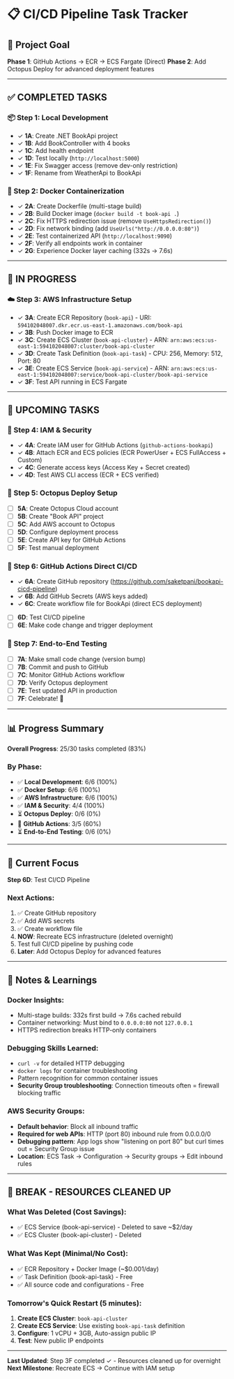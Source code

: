 # 📋 CI/CD Pipeline Task Tracker

## 🎯 Project Goal
**Phase 1**: GitHub Actions → ECR → ECS Fargate (Direct)
**Phase 2**: Add Octopus Deploy for advanced deployment features

---

## ✅ COMPLETED TASKS

### 📦 Step 1: Local Development
- ✓ **1A**: Create .NET BookApi project
- ✓ **1B**: Add BookController with 4 books
- ✓ **1C**: Add health endpoint
- ✓ **1D**: Test locally (`http://localhost:5000`)
- ✓ **1E**: Fix Swagger access (remove dev-only restriction)
- ✓ **1F**: Rename from WeatherApi to BookApi

### 🐳 Step 2: Docker Containerization  
- ✓ **2A**: Create Dockerfile (multi-stage build)
- ✓ **2B**: Build Docker image (`docker build -t book-api .`)
- ✓ **2C**: Fix HTTPS redirection issue (remove `UseHttpsRedirection()`)
- ✓ **2D**: Fix network binding (add `UseUrls("http://0.0.0.0:80")`)
- ✓ **2E**: Test containerized API (`http://localhost:9090`)
- ✓ **2F**: Verify all endpoints work in container
- ✓ **2G**: Experience Docker layer caching (332s → 7.6s)

---

## 🚧 IN PROGRESS

### ☁️ Step 3: AWS Infrastructure Setup
- ✓ **3A**: Create ECR Repository (`book-api`) - URI: `594102048007.dkr.ecr.us-east-1.amazonaws.com/book-api`
- ✓ **3B**: Push Docker image to ECR
- ✓ **3C**: Create ECS Cluster (`book-api-cluster`) - ARN: `arn:aws:ecs:us-east-1:594102048007:cluster/book-api-cluster`
- ✓ **3D**: Create Task Definition (`book-api-task`) - CPU: 256, Memory: 512, Port: 80
- ✓ **3E**: Create ECS Service (`book-api-service`) - ARN: `arn:aws:ecs:us-east-1:594102048007:service/book-api-cluster/book-api-service`
- ✓ **3F**: Test API running in ECS Fargate

---

## 📅 UPCOMING TASKS

### 🔐 Step 4: IAM & Security
- ✓ **4A**: Create IAM user for GitHub Actions (`github-actions-bookapi`)
- ✓ **4B**: Attach ECR and ECS policies (ECR PowerUser + ECS FullAccess + Custom)
- ✓ **4C**: Generate access keys (Access Key + Secret created)
- ✓ **4D**: Test AWS CLI access (ECR + ECS verified)

### 🐙 Step 5: Octopus Deploy Setup
- [ ] **5A**: Create Octopus Cloud account
- [ ] **5B**: Create "Book API" project
- [ ] **5C**: Add AWS account to Octopus
- [ ] **5D**: Configure deployment process
- [ ] **5E**: Create API key for GitHub Actions
- [ ] **5F**: Test manual deployment

### 🚀 Step 6: GitHub Actions Direct CI/CD
- ✓ **6A**: Create GitHub repository (https://github.com/saketpani/bookapi-cicd-pipeline)
- ✓ **6B**: Add GitHub Secrets (AWS keys added)
- ✓ **6C**: Create workflow file for BookApi (direct ECS deployment)
- [ ] **6D**: Test CI/CD pipeline
- [ ] **6E**: Make code change and trigger deployment

### 🔄 Step 7: End-to-End Testing
- [ ] **7A**: Make small code change (version bump)
- [ ] **7B**: Commit and push to GitHub
- [ ] **7C**: Monitor GitHub Actions workflow
- [ ] **7D**: Verify Octopus deployment
- [ ] **7E**: Test updated API in production
- [ ] **7F**: Celebrate! 🎉

---

## 📊 Progress Summary

**Overall Progress**: 25/30 tasks completed (83%)

### By Phase:
- ✅ **Local Development**: 6/6 (100%)
- ✅ **Docker Setup**: 6/6 (100%) 
- ✅ **AWS Infrastructure**: 6/6 (100%)
- ✅ **IAM & Security**: 4/4 (100%)
- ⏳ **Octopus Deploy**: 0/6 (0%)
- 🚧 **GitHub Actions**: 3/5 (60%)
- ⏳ **End-to-End Testing**: 0/6 (0%)

---

## 🎯 Current Focus
**Step 6D**: Test CI/CD Pipeline

### Next Actions:
1. ✅ Create GitHub repository
2. ✅ Add AWS secrets
3. ✅ Create workflow file
4. **NOW**: Recreate ECS infrastructure (deleted overnight)
5. Test full CI/CD pipeline by pushing code
6. **Later**: Add Octopus Deploy for advanced features

---

## 📝 Notes & Learnings

### Docker Insights:
- Multi-stage builds: 332s first build → 7.6s cached rebuild
- Container networking: Must bind to `0.0.0.0:80` not `127.0.0.1`
- HTTPS redirection breaks HTTP-only containers

### Debugging Skills Learned:
- `curl -v` for detailed HTTP debugging
- `docker logs` for container troubleshooting
- Pattern recognition for common container issues
- **Security Group troubleshooting**: Connection timeouts often = firewall blocking traffic

### AWS Security Groups:
- **Default behavior**: Block all inbound traffic
- **Required for web APIs**: HTTP (port 80) inbound rule from 0.0.0.0/0
- **Debugging pattern**: App logs show "listening on port 80" but curl times out = Security Group issue
- **Location**: ECS Task → Configuration → Security groups → Edit inbound rules

---

## 🌙 **BREAK - RESOURCES CLEANED UP**

### What Was Deleted (Cost Savings):
- ✅ ECS Service (book-api-service) - Deleted to save ~$2/day
- ✅ ECS Cluster (book-api-cluster) - Deleted

### What Was Kept (Minimal/No Cost):
- ✅ ECR Repository + Docker Image (~$0.001/day)
- ✅ Task Definition (book-api-task) - Free
- ✅ All source code and configurations - Free

### Tomorrow's Quick Restart (5 minutes):
1. **Create ECS Cluster**: `book-api-cluster`
2. **Create ECS Service**: Use existing `book-api-task` definition
3. **Configure**: 1 vCPU + 3GB, Auto-assign public IP
4. **Test**: New public IP endpoints

---

**Last Updated**: Step 3F completed ✓ - Resources cleaned up for overnight
**Next Milestone**: Recreate ECS → Continue with IAM setup